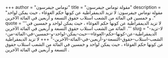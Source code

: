 +++
author = "توماس جيفرسون"
title = "مقولة توماس جيفرسون"
description = "مقولة توماس جيفرسون: لا تزيد الديمقراطية عن كونها حكم الغوغاء ، حيث يمكن لواحد و خمسين في المائة من الشعب استلاب حقوق التسعة و أربعين في المائة الآخرين ."
quote = '''لا تزيد الديمقراطية عن كونها حكم الغوغاء ، حيث يمكن لواحد و خمسين في المائة من الشعب استلاب حقوق التسعة و أربعين في المائة الآخرين .''' 
slug = "لا-تزيد-الديمقراطية-عن-كونها-حكم-الغوغاء--حيث-يمكن-لواحد-و-خمسين-في-المائة-من-الشعب-استلاب-حقوق-التسعة-و-أربعين-في-المائة-الآخرين-"
+++
لا تزيد الديمقراطية عن كونها حكم الغوغاء ، حيث يمكن لواحد و خمسين في المائة من الشعب استلاب حقوق التسعة و أربعين في المائة الآخرين .
